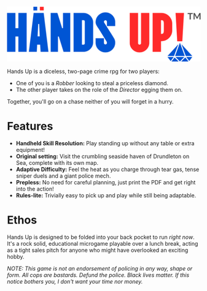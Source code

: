 ![Hands Up logo in bright red and blue font.](HandsUpTTRPGLogo.png)

Hands Up is a diceless, two-page crime rpg for two players:
- One of you is a *Robber* looking to steal a priceless diamond.
- The other player takes on the role of the *Director* egging them on.

Together, you'll go on a chase neither of you will forget in a hurry.

# Features
- **Handheld Skill Resolution:** Play standing up without any table or extra equipment!
- **Original setting:** Visit the crumbling seaside haven of Drundleton on Sea, complete with its own map.
- **Adaptive Difficulty:** Feel the heat as you charge through tear gas, tense sniper duels and a giant police mech.
- **Prepless:** No need for careful planning, just print the PDF and get right into the action!
- **Rules-lite:** Trivially easy to pick up and play while still being adaptable.

# Ethos
Hands Up is designed to be folded into your back pocket to run *right now*. It's a rock solid, educational microgame playable over a lunch break, acting as a tight sales pitch for anyone who might have overlooked an exciting hobby.

*NOTE: This game is not an endorsement of policing in any way, shape or form. All cops are bastards. Defund the police. Black lives matter. If this notice bothers you, I don't want your time nor money.*